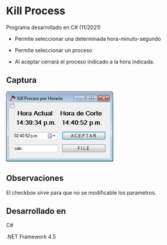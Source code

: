 
# Kill Process

Programa desarrollado en C# (11/2021)

* Permite seleccionar una determinada hora-minuto-segundo

* Permite seleccionar un proceso 

* Al aceptar cerrará el proceso indicado a la hora indicada.


## Captura

![App Screenshot](https://raw.githubusercontent.com/diegobiasatti/kill_process/main/vista.JPG)


## Observaciones

El checkbox sirve para que no se modificable los parametros.


##  Desarrollado en
C#

.NET Framework 4.5
